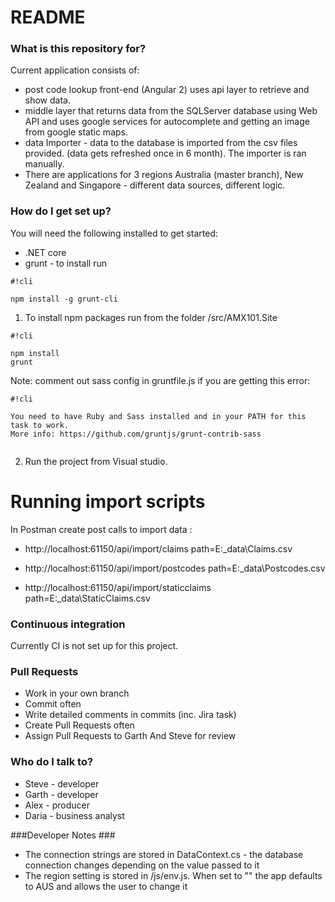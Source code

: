 # README #


### What is this repository for? ###

Current application consists of:

* post code lookup front-end (Angular 2) uses api layer to retrieve and show data. 
* middle layer that returns data from the SQLServer database using Web API and uses google services for autocomplete and getting an image from google static maps.
* data Importer - data to the database is imported from the csv files provided. (data gets refreshed once in 6 month). The importer is ran manually. 
* There are applications for 3 regions Australia (master branch), New Zealand and Singapore - different data sources, different logic.

### How do I get set up? ###

You will need the following installed to get started:
* .NET core
* grunt - to install run 
```
#!cli

npm install -g grunt-cli
``` 

1) To install npm packages run from the folder /src/AMX101.Site



```
#!cli

npm install
grunt

```

Note: comment out sass config in gruntfile.js if you are getting this error:


```
#!cli

You need to have Ruby and Sass installed and in your PATH for this task to work.
More info: https://github.com/gruntjs/grunt-contrib-sass


```

2) Run the project from Visual studio.


# Running import scripts #

In Postman create post calls to import data :

* http://localhost:61150/api/import/claims
path=E:\_data\Claims.csv

* http://localhost:61150/api/import/postcodes
path=E:\_data\Postcodes.csv

* http://localhost:61150/api/import/staticclaims
path=E:\_data\StaticClaims.csv

### Continuous integration ###
Currently CI is not set up for this project. 

### Pull Requests ###
* Work in your own branch
* Commit often
* Write detailed comments in commits (inc. Jira task)
* Create Pull Requests often
* Assign Pull Requests to Garth And Steve for review


### Who do I talk to? ###
* Steve - developer
* Garth - developer
* Alex - producer
* Daria - business analyst

###Developer Notes ###
* The connection strings are stored in DataContext.cs - the database connection changes depending on the value passed to it
* The region setting is stored in /js/env.js. When set to "" the app defaults to AUS and allows the user to change it